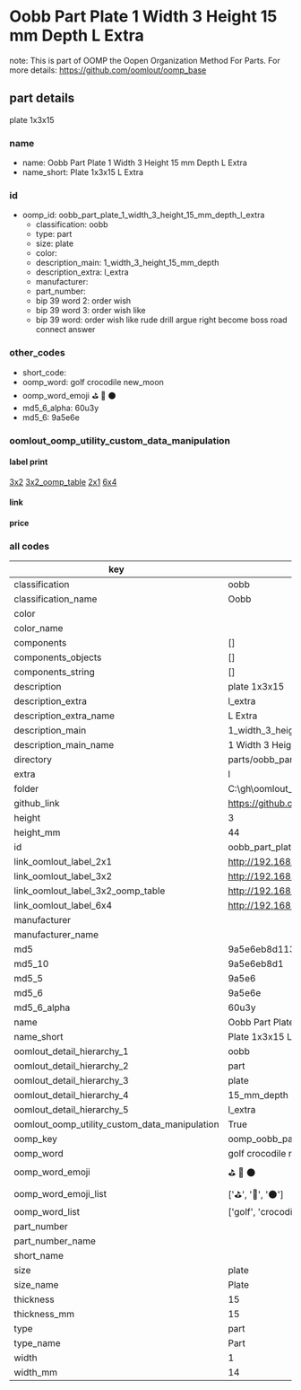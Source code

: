 # Oobb Part Plate 1 Width 3 Height 15 mm Depth L Extra  

note: This is part of OOMP the Oopen Organization Method For Parts. For more details: https://github.com/oomlout/oomp_base

##  part details
  



plate 1x3x15



### name
* name: Oobb Part Plate 1 Width 3 Height 15 mm Depth L Extra
* name_short: Plate 1x3x15 L Extra
### id
* oomp_id: oobb_part_plate_1_width_3_height_15_mm_depth_l_extra
  * classification: oobb
  * type: part
  * size: plate
  * color: 
  * description_main: 1_width_3_height_15_mm_depth
  * description_extra: l_extra
  * manufacturer: 
  * part_number: 
  * bip 39 word 2: order wish
  * bip 39 word 3: order wish like
  * bip 39 word: order wish like rude drill argue right become boss road connect answer

### other_codes
* short_code: 
* oomp_word: golf crocodile new_moon
* oomp_word_emoji :golf: :crocodile: :new_moon:
* md5_6_alpha: 60u3y
* md5_6: 9a5e6e






### oomlout_oomp_utility_custom_data_manipulation
#### label print
[3x2](http://192.168.1.245:1112/?label=oomp%2060u3y)
[3x2_oomp_table](http://192.168.1.108:1112/?label=oomp%2060u3y)
[2x1](http://192.168.1.242:1112/?label=oomp%2060u3y)
[6x4](http://192.168.1.55:1112/?label=oomp%2060u3y)    

#### link

                              

#### price







### all codes 
| key | value |  
| --- | --- |  
| classification | oobb |  
| classification_name | Oobb |  
| color |  |  
| color_name |  |  
| components | [] |  
| components_objects | [] |  
| components_string | [] |  
| description | plate 1x3x15 |  
| description_extra | l_extra |  
| description_extra_name | L Extra |  
| description_main | 1_width_3_height_15_mm_depth |  
| description_main_name | 1 Width 3 Height 15 mm Depth |  
| directory | parts/oobb_part_plate_1_width_3_height_15_mm_depth_l_extra |  
| extra | l |  
| folder | C:\gh\oomlout_oobb_version_4_generated_parts\things\oobb_part_plate_1_width_3_height_15_mm_depth_l_extra |  
| github_link | https://github.com/oomlout/oomlout_oomp_part_src/tree/main/parts/oobb_part_plate_1_width_3_height_15_mm_depth_l_extra |  
| height | 3 |  
| height_mm | 44 |  
| id | oobb_part_plate_1_width_3_height_15_mm_depth_l_extra |  
| link_oomlout_label_2x1 | http://192.168.1.242:1112/?label=oomp%2060u3y |  
| link_oomlout_label_3x2 | http://192.168.1.245:1112/?label=oomp%2060u3y |  
| link_oomlout_label_3x2_oomp_table | http://192.168.1.108:1112/?label=oomp%2060u3y |  
| link_oomlout_label_6x4 | http://192.168.1.55:1112/?label=oomp%2060u3y |  
| manufacturer |  |  
| manufacturer_name |  |  
| md5 | 9a5e6eb8d113f7382e217bcf037f24e1 |  
| md5_10 | 9a5e6eb8d1 |  
| md5_5 | 9a5e6 |  
| md5_6 | 9a5e6e |  
| md5_6_alpha | 60u3y |  
| name | Oobb Part Plate 1 Width 3 Height 15 mm Depth L Extra |  
| name_short | Plate 1x3x15 L Extra |  
| oomlout_detail_hierarchy_1 | oobb |  
| oomlout_detail_hierarchy_2 | part |  
| oomlout_detail_hierarchy_3 | plate |  
| oomlout_detail_hierarchy_4 | 15_mm_depth |  
| oomlout_detail_hierarchy_5 | l_extra |  
| oomlout_oomp_utility_custom_data_manipulation | True |  
| oomp_key | oomp_oobb_part_plate_1_width_3_height_15_mm_depth_l_extra |  
| oomp_word | golf crocodile new_moon |  
| oomp_word_emoji | :golf: :crocodile: :new_moon: |  
| oomp_word_emoji_list | [':golf:', ':crocodile:', ':new_moon:'] |  
| oomp_word_list | ['golf', 'crocodile', 'new_moon'] |  
| part_number |  |  
| part_number_name |  |  
| short_name |  |  
| size | plate |  
| size_name | Plate |  
| thickness | 15 |  
| thickness_mm | 15 |  
| type | part |  
| type_name | Part |  
| width | 1 |  
| width_mm | 14 |  
